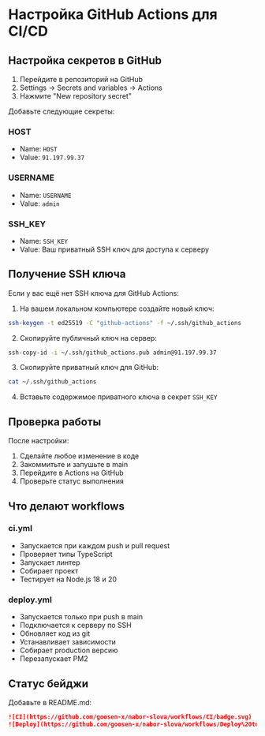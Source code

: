 # Настройка GitHub Actions для CI/CD

## Настройка секретов в GitHub

1. Перейдите в репозиторий на GitHub
2. Settings → Secrets and variables → Actions
3. Нажмите "New repository secret"

Добавьте следующие секреты:

### HOST
- Name: `HOST`
- Value: `91.197.99.37`

### USERNAME
- Name: `USERNAME`
- Value: `admin`

### SSH_KEY
- Name: `SSH_KEY`
- Value: Ваш приватный SSH ключ для доступа к серверу

## Получение SSH ключа

Если у вас ещё нет SSH ключа для GitHub Actions:

1. На вашем локальном компьютере создайте новый ключ:
```bash
ssh-keygen -t ed25519 -C "github-actions" -f ~/.ssh/github_actions
```

2. Скопируйте публичный ключ на сервер:
```bash
ssh-copy-id -i ~/.ssh/github_actions.pub admin@91.197.99.37
```

3. Скопируйте приватный ключ для GitHub:
```bash
cat ~/.ssh/github_actions
```

4. Вставьте содержимое приватного ключа в секрет `SSH_KEY`

## Проверка работы

После настройки:
1. Сделайте любое изменение в коде
2. Закоммитьте и запушьте в main
3. Перейдите в Actions на GitHub
4. Проверьте статус выполнения

## Что делают workflows

### ci.yml
- Запускается при каждом push и pull request
- Проверяет типы TypeScript
- Запускает линтер
- Собирает проект
- Тестирует на Node.js 18 и 20

### deploy.yml
- Запускается только при push в main
- Подключается к серверу по SSH
- Обновляет код из git
- Устанавливает зависимости
- Собирает production версию
- Перезапускает PM2

## Статус бейджи

Добавьте в README.md:

```markdown
![CI](https://github.com/goosen-x/nabor-slova/workflows/CI/badge.svg)
![Deploy](https://github.com/goosen-x/nabor-slova/workflows/Deploy%20to%20Server/badge.svg)
```